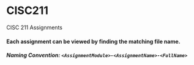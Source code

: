 # CISC211
CISC 211 Assignments



#### Each assignment can be viewed by finding the matching file name. 

##### Naming Convention: `<AssignmentModule>-<AssignmentName>-<FullName>`
